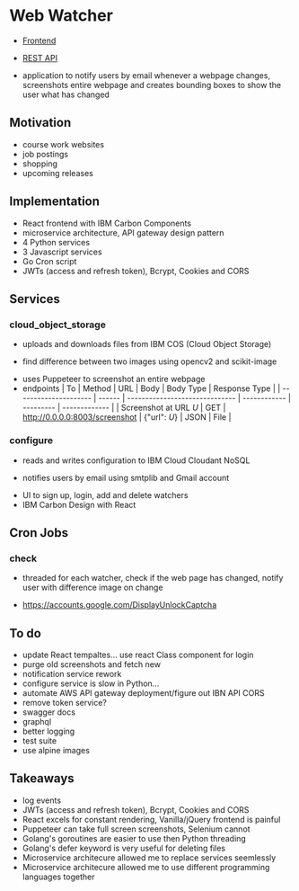 # Web Watcher

- [Frontend](https://webwatcher.netlify.app/)
- [REST API](https://bwaexdxnvc.execute-api.us-east-2.amazonaws.com/prod/login)

- application to notify users by email whenever a webpage changes, screenshots entire webpage and creates bounding boxes to show the user what has changed

## Motivation

- course work websites
- job postings
- shopping
- upcoming releases

## Implementation

- React frontend with IBM Carbon Components
- microservice architecture, API gateway design pattern
- 4 Python services
- 3 Javascript services
- Go Cron script
- JWTs (access and refresh token), Bcrypt, Cookies and CORS

## Services

### cloud_object_storage

<!-- - [Docker image](https://hub.docker.com/repository/docker/felixchen1998/web-watcher-cloud-object-storage) -->

- uploads and downloads files from IBM COS (Cloud Object Storage)
<!-- - requires:
  - python3.7
  - IBM COS, src/cloud*object_storage/secrets.py populated with service credentials & bucket named \_web-watcher-files*
- to run locally:
  ````
  cd src/cloud_object_storage
  pip install -r requirements.txt
  mkdir files
  # secrets.py populated with service credentials
  python app.py
  ````
- endpoints
  | To | Method | URL | Body | Body Type | Response Type |
  | -------------------------- | ------ | ----------------------------- | ------------- | --------- | ------------- |
  | Upload file _F_ to COS | POST | http://0.0.0.0:8001/files | {"file": _F_} | Form | JSON |
  | Download file _F_ from COS | GET | http://0.0.0.0:8001/files/{F} | . | . | File |
  | Delete file _F_ in COS | DELETE | http://0.0.0.0:8001/files/{F} | . | . | JSON |

### compare

<!-- - [Docker image](https://hub.docker.com/repository/docker/felixchen1998/web-watcher-compare) -->

- find difference between two images using opencv2 and scikit-image
<!-- - requires
  - python3.7
- to run locally
  ````
  cd src/compare
  pip install -r requirements.txt
  mkdir files
  python app.py
  ````
- endpoints
  | To | Method | URL | Body | Body Type | Response Type |
  | ------------------------------------------------------------------ | ------ | ------------------------------------ | ------------------------------------ | --------- | ------------- |
  | Get structural similarity index between images _P_ and _Q_ | GET | http://0.0.0.0:8002/difference | {"file*old": *P*, "file_new": *Q*} | Form | JSON |
  | Create bounding boxes around the difference of images \_P* and _Q_ | GET | http://0.0.0.0:8002/difference_image | {"file*old": \_P*, "file*new": \_Q*} | Form | File |

### screenshot

<!-- - [Docker image](https://hub.docker.com/repository/docker/felixchen1998/web-watcher-screenshot) -->

- uses Puppeteer to screenshot an entire webpage
  <!-- - requires
    - nodejs 12.16.3
    - npm 6.14.5 -->
  <!-- - to run locally
    ```
    cd src/screenshot
    npm install
    node app.js
    ``` -->
- endpoints
  | To | Method | URL | Body | Body Type | Response Type |
  | --------------------- | ------ | ------------------------------ | ------------ | --------- | ------------- |
  | Screenshot at URL _U_ | GET | http://0.0.0.0:8003/screenshot | {"url": _U_} | JSON | File |

### configure

<!-- - [Docker image](https://hub.docker.com/repository/docker/felixchen1998/web-watcher-configure) -->

- reads and writes configuration to IBM Cloud Cloudant NoSQL
<!-- - requires
  - python3.7
  - IBM Cloudant DB, src/configure/secrets.py populated with service credentials & database named _configuration_
- to run locally
  ````
  cd src/configure
  pip install -r requirements.txt
  mkdir files
  # populate secrets.py with service credentials
  python app.py
  ````
- endpoints, OUTDATED
  | To | Method | URL | Body | Body Type | Response Type |
  | ------------------------------------------------------------------------- | ------ | ---------------------------------- | ------------------------------------------------ | --------- | ------------- |
  | List all users | GET | http://0.0.0.0:8004/users | . | . | JSON |
  | Create new user with name _N_ and email _E_ | POST | http://0.0.0.0:8004/users | {"name": _N_, "email": _E_} | JSON | JSON |
  | Describe user with user id _UID_ | GET | http://0.0.0.0:8004/users/{UID} | . | . | JSON |
  | Update user with user id _UID_ | PUT | http://0.0.0.0:8004/users/{UID} | {"name": _N_, "email": _E_} | JSON | JSON |
  | Delete user with user id _UID_ | DELETE | http://0.0.0.0:8004/users/{UID} | . | . | JSON |
  | List all watchers | GET | http://0.0.0.0:8004/watchers | . | . | JSON |
  | Create new watcher for user _UID_ at URL _U_ with frequency _F_ (seconds) | POST | http://0.0.0.0:8004/watchers | {"user*id": *UID*, "url":\_U*, "frequency": _F_} | JSON | JSON |
  | Describe watcher with watcher id _WID_ | GET | http://0.0.0.0:8004/watchers/{WID} | . | . | JSON |
  | Update watcher with watcher id _WID_ | PUT | http://0.0.0.0:8004/watchers/{WID} | {"user*id": *UID*, "url":\_U*, "frequency": _F_} | JSON | JSON |
  | Delete watcher with watcher id _WID_ | DELETE | http://0.0.0.0:8004/watchers/{WID} | . | . | JSON |

### notify

<!-- - [Docker image](https://hub.docker.com/repository/docker/felixchen1998/web-watcher-notify) -->

- notifies users by email using smtplib and Gmail account
<!-- - requires
  - python3.7
- to run locally
  ````
  cd src/notify
  pip install -r requirements.txt
  mkdir files
  python app.py
  ````
- endpoints
  | To | Method | URL | Body | Body Type | Response Type |
  | ----------------------------------------------------------------- | ------ | -------------------------- | -------------------------------------- | --------- | ------------- |
  | Notify email _E_ of a change at URL _U_ with difference image _D_ | POST | http://0.0.0.0:8006/notify | {"email": _E_, "url":_U_, "file": _D_} | FORM | JSON |

### frontend

<!-- - [Docker image](https://hub.docker.com/repository/docker/felixchen1998/web-watcher-frontend) -->

- UI to sign up, login, add and delete watchers
- IBM Carbon Design with React
<!-- - requires
  - nodejs 12.16.3
  - npm 6.14.5
  - configure service
- to run locally
  ```
  cd src/frontend
  npm install
  node app.js
  ```
- view at https://0.0.0.0:8005 -->

## Cron Jobs

### check

<!-- - [Docker image](https://hub.docker.com/repository/docker/felixchen1998/web-watcher-check) -->

- threaded for each watcher, check if the web page has changed, notify user with difference image on change
<!-- - requires
  - go 1.14
  - cloud-object-storage service
  - compare service
  - screenshot service
  - configure service
  - notify service -->

<!-- ## Production

- requires
  - kubectl configured pointing at cluster
  - service credentials for IBM COS and IBM Cloudant database in kubernetes/secrets & Gmail username and password in kubernetes/secrets
- to deploy
  ```
  kubectl apply -f kubernetes/secrets
  kubectl apply -f kubernetes/services
  kubectl apply -f kubernetes/deployments
  kubectl apply -f kubernetes/jobs
  ```
- frontend at http://CLUSTER_PUBLIC_IP:30001
- configure API at http://CLUSTER_PUBLIC_IP:30000
- https://cloud.ibm.com/docs/containers?topic=containers-nodeport -->

- https://accounts.google.com/DisplayUnlockCaptcha

## To do

- update React tempaltes... use react Class component for login
- purge old screenshots and fetch new
- notification service rework
- configure service is slow in Python...
- automate AWS API gateway deployment/figure out IBN API CORS
- remove token service?
- swagger docs
- graphql
- better logging
- test suite
- use alpine images

## Takeaways

- log events
- JWTs (access and refresh token), Bcrypt, Cookies and CORS
- React excels for constant rendering, Vanilla/jQuery frontend is painful
- Puppeteer can take full screen screenshots, Selenium cannot
- Golang's goroutines are easier to use then Python threading
- Golang's defer keyword is very useful for deleting files
- Microservice architecure allowed me to replace services seemlessly
- Microservice architecure allowed me to use different programming languages together
